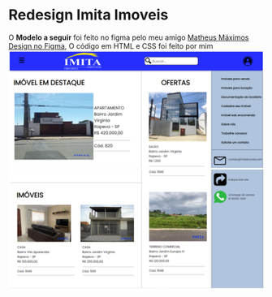 # Redesign Imita Imoveis

 O <b>Modelo a seguir</b> foi feito no figma pelo meu amigo [Matheus Máximos](https://github.com/MatheusMaximosAlmeida)<br> [Design no Figma](https://www.figma.com/file/xFEQrrACGfbx93hX943exI/Redesign-Imita-Imoveis?node-id=0%3A1), O código em HTML e CSS foi feito por mim
<br>
<img src="Redesign-Imita-Imoveis/assets/siteparte1.png" alt="Imagem da primeira parte do site">
<img src="Redesign-Imita-Imoveis/assets/imgparte2.png" alt="Imagem do restante do site">
